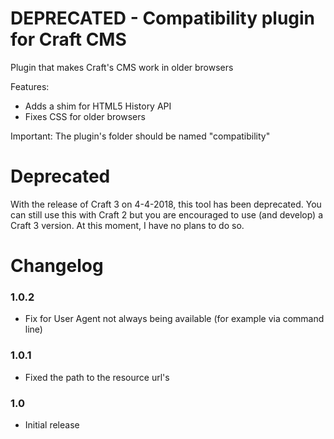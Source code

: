 DEPRECATED - Compatibility plugin for Craft CMS
=================

Plugin that makes Craft's CMS work in older browsers

Features:
 - Adds a shim for HTML5 History API
 - Fixes CSS for older browsers
 
Important:
The plugin's folder should be named "compatibility"

Deprecated
=================

With the release of Craft 3 on 4-4-2018, this tool has been deprecated. You can still use this with Craft 2 but you are encouraged to use (and develop) a Craft 3 version. At this moment, I have no plans to do so.

Changelog
=================
### 1.0.2 ###
 - Fix for User Agent not always being available (for example via command line)

### 1.0.1 ###
 - Fixed the path to the resource url's
 
### 1.0 ###
 - Initial release
